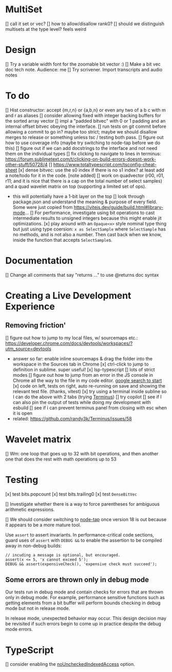 # MultiSet
[] call it set or vec?
[] how to allow/disallow rank0?
[] should we distinguish multisets at the type level? feels weird

# Design

[] Try a variable width font for the zoomable bit vector :)
[] Make a bit vec doc tech note. Audience: me
[] Try scrivener. Import transcripts and audio notes

# To do
[] Hist constructor: accept {m,r,n} or {a,b,n} or even any two of a b c with m and r as aliases
[] consider allowing fixed with integer backing buffers for the sorted array vector
[] impl a "padded bitvec" with 0 or 1 padding and an internal offset bitvec obeying the interface.
[] run tests on git commit before allowing a commit to go in? maybe too strict; maybe we should disallow merges to release or something unless tsc / testing both pass.
[] figure out how to use coverage info (maybe try switching to node-tap before we do this)
[] figure out if we can add docstrings to the interface and not need them on the individual types
[] fix clicking to navigate to lines in terminus: https://forum.sublimetext.com/t/clicking-on-build-errors-doesnt-work-other-stuff/50728/4
[] https://www.totaltypescript.com/tsconfig-cheat-sheet
[x] dense bitvec: use the s0 index if there is no s1 index? at least add a note/todo for it in the code. [note added]
[] work on quadvector (r00, r01, r11; and it is nice that there is a cap on the total number of select samples) and a quad wavelet matrix on top (supporting a limited set of ops).
   - this will potentially have a 1-bit layer on the top
[] look through package.json and understand the meaning & purpose of every field. Some were just copied from https://vitejs.dev/guide/build.html#library-mode...
[] For performance, investigate using bit operations to cast intermediate results to unsigned integers because this might enable jit optimizations.
[x] play around with an `Opaque<x>` style nominal type thing but just using type coersion: `x as SelectSample` where `SelectSample` has no methods, and is not also a number. Then cast back when we know, inside the function that accepts `SelectSample`s.

# Documentation
[] Change all comments that say "returns ..." to use @returns doc syntax

# Creating a Live Development Experience
## Removing friction'

[] figure out how to jump to my local files, w/ sourcemaps etc.: https://developer.chrome.com/docs/devtools/workspaces/?utm_source=devtools
  - answer so far: enable inline sourcemaps & drag the folder into the workspace in the Sources tab in Chrome
[x] ctrl-click to jump to definition in sublime. super useful!
[x] lsp-typescript
[] lots of strict modes
[] figure out how to jump from an error in the JS console in Chrome all the way to the file in my code editor. [google search to start](https://www.google.com/search?q=chrome+dev+tools+open+local+code+source+)
[x] code on left, tests on right, auto re-running on save and showing the relevant test file. (thanks, vitest)
[x] try using a terminal inside subline so I can do the above with 2 tabs (trying [Terminus](https://github.com/randy3k/Terminus))
[] try copilot
[] see if I can also pin the output of tests while doing my development with esbuild
[] see if i can prevent terminus panel from closing with esc when it is open
   - related: https://github.com/randy3k/Terminus/issues/58

# Wavelet matrix
[] Wm: one loop that goes up to 32 with bit operations, and then another one that does the rest with math operations up to 53

# Testing

[x] test bits.popcount
[x] test bits.trailing0
[x] test `DenseBitVec`

[] Investigate whether there is a way to force parentheses for ambiguous arithmetic expressions.

[] We should consider switching to [node-tap](https://node-tap.org/) once version 18 is out because it appears to be a more mature tool.

Use `assert` to assert invariants. In performance-critical code sections, guard uses of `assert` with `DEBUG &&` to enable the assertion to be compiled away in non-debug builds:

```
// incuding a message is optional, but encouraged.
assert(x <= 5, 'x cannot exceed 5');
DEBUG && assert(expensiveCheck(), 'expensive check must succeed');
```

## Some errors are thrown only in debug mode

Our tests run in debug mode and contain checks for errors that are thrown only in debug mode. For example, performance sensitive functions such as getting elements from a bit buffer will perform bounds checking in debug mode but not in release mode. 

In release mode, unexpected behavior may occur. This design decision may be revisited if such errors begin to come up in practice despite the debug mode errors.


# TypeScript

[] consider enabling the [noUncheckedIndexedAccess](https://www.typescriptlang.org/tsconfig#noUncheckedIndexedAccess) option.